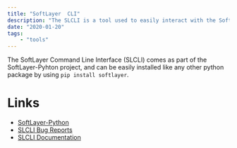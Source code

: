 ```yaml
---
title: "SoftLayer  CLI"
description: "The SLCLI is a tool used to easily interact with the SoftLayer API"
date: "2020-01-20"
tags:
    - "tools"
---
```


The SoftLayer Command Line Interface (SLCLI) comes as part of the SoftLayer-Pyhton project, and can be easily installed like any other python package by using `pip install softlayer`.

# Links

- [SoftLayer-Python](https://github.com/softlayer/softlayer-python)
- [SLCLI Bug Reports](https://github.com/softlayer/softlayer-python/issues)
- [SLCLI Documentation](https://softlayer-python.readthedocs.io/en/latest/)